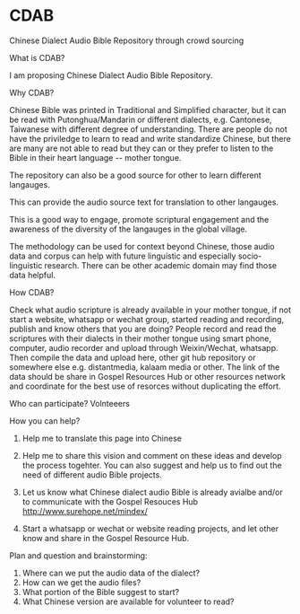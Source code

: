 # CDAB
Chinese Dialect Audio Bible Repository through crowd sourcing 

What is CDAB?

I am proposing Chinese Dialect Audio Bible Repository.


Why CDAB?

Chinese Bible was printed in Traditional and Simplified character, but it can be read with Putonghua/Mandarin or different dialects, e.g. Cantonese, Taiwanese with different degree of understanding.
There are people do not have the priviledge to learn to read and write standardize Chinese, but there are many are not able to read but they can or they prefer to listen to the Bible in their heart language -- mother tongue.

The repository can also be a good source for other to learn different langauges.

This can provide the audio source text for translation to other langauges.

This is a good way to engage, promote scriptural engagement and the awareness of the diversity of the langauges in the global village.

The methodology can be used for context beyond Chinese, those audio data and corpus can help with future linguistic and especially socio-linguistic research. There can be other academic domain may find those data helpful.

How CDAB?

Check what audio scripture is already available in your mother tongue, if not start a website, whatsapp or wechat group, started reading and recording, publish and know others that you are doing?
People record and read the scriptures with their dialects in their mother tongue using smart phone, computer, audio recorder and upload through Weixin/Wechat, whatsapp. Then compile the data and upload here, other git hub repository or somewhere else e.g. distantmedia, kalaam media or other.
The link of the data should be share in Gospel Resources Hub or other resources network and coordinate for the best use of resorces without duplicating the effort.


Who can participate?
Volnteeers


How you can help?
1. Help me to translate this page into Chinese

2. Help me to share this vision and comment on these ideas and develop the process togehter. You can also suggest and help us to find out the need of different audio Bible projects. 

3. Let us know what Chinese dialect audio Bible is already avialbe and/or to communicate with the Gospel Resouces Hub
http://www.surehope.net/mindex/

4. Start a whatsapp or wechat or website reading projects, and let other know and share in the Gospel Resource Hub.


Plan and question and brainstorming:

1. Where can we put the audio data of the dialect?
2. How can we get the audio files?
3. What portion of the Bible suggest to start?
4. What Chinese version are available for volunteer to read?

